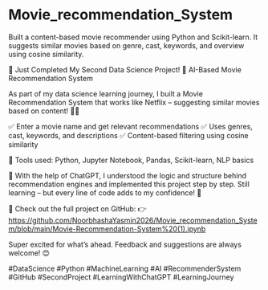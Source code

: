 # Movie_recommendation_System
Built a content-based movie recommender using Python and Scikit-learn. It suggests similar movies based on genre, cast, keywords, and overview using cosine similarity.

🚀 Just Completed My Second Data Science Project!
🎥 AI-Based Movie Recommendation System

As part of my data science learning journey, I built a Movie Recommendation System that works like Netflix – suggesting similar movies based on content! 🧠✨

✅ Enter a movie name and get relevant recommendations
✅ Uses genres, cast, keywords, and descriptions
✅ Content-based filtering using cosine similarity

🧰 Tools used: Python, Jupyter Notebook, Pandas, Scikit-learn, NLP basics

🤝 With the help of ChatGPT, I understood the logic and structure behind recommendation engines and implemented this project step by step. Still learning – but every line of code adds to my confidence! 💪

🔗 Check out the full project on GitHub:
👉https://github.com/NoorbhashaYasmin2026/Movie_recommendation_System/blob/main/Movie-Recommendation-System%20(1).ipynb

Super excited for what’s ahead. Feedback and suggestions are always welcome! 😊

#DataScience #Python #MachineLearning #AI #RecommenderSystem #GitHub #SecondProject #LearningWithChatGPT #LearningJourney
